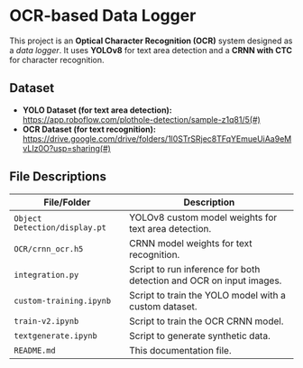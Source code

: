 # OCR-based Data Logger

This project is an **Optical Character Recognition (OCR)** system designed as a *data logger*. It uses **YOLOv8** for text area detection and a **CRNN with CTC** for character recognition.

## Dataset

- **YOLO Dataset (for text area detection):** https://app.roboflow.com/plothole-detection/sample-z1q81/5(#)
- **OCR Dataset (for text recognition):** https://drive.google.com/drive/folders/1l0STrSRjec8TFqYEmueUiAa9eMvLIz0O?usp=sharing(#)

## File Descriptions

| File/Folder                   | Description                                                                                 |
|-------------------------------|---------------------------------------------------------------------------------------------|
| `Object Detection/display.pt` | YOLOv8 custom model weights for text area detection.                                        |
| `OCR/crnn_ocr.h5`             | CRNN model weights for text recognition.                                                    |
| `integration.py`              | Script to run inference for both detection and OCR on input images.                         |
| `custom-training.ipynb`       | Script to train the YOLO model with a custom dataset.                                       |
| `train-v2.ipynb`              | Script to train the OCR CRNN model.                                                         | 
| `textgenerate.ipynb`          | Script to generate synthetic data.                                                          |
| `README.md`                   | This documentation file.                                                                    |
